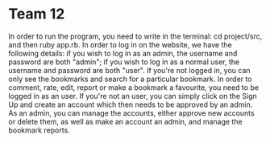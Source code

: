 # Team 12 
In order to run the program, you need to write in the terminal: cd project/src, and then ruby app.rb.
In order to log in on the website, we have the following details: if you wish to log in as an admin, the username and password are both 
"admin"; if you wish to log in as a normal user, the username and password are both "user". 
If you're not logged in, you can only see the bookmarks and search for a particular bookmark. In order to comment, rate, edit, report or make
a bookmark a favourite, you need to be logged in as an user. If you're not an user, you can simply click on the Sign Up and create an account
which then needs to be approved by an admin. 
As an admin, you can manage the accounts, either approve new accounts or delete them, as well as make an account an admin, and manage the
bookmark reports.